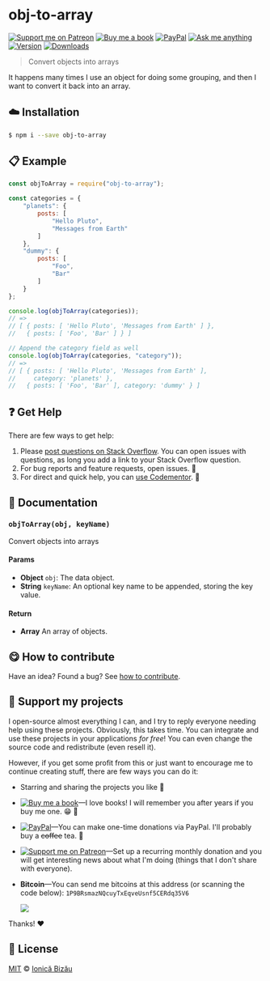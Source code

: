 <!-- Please do not edit this file. Edit the `blah` field in the `package.json` instead. If in doubt, open an issue. -->


# obj-to-array

 [![Support me on Patreon][badge_patreon]][patreon] [![Buy me a book][badge_amazon]][amazon] [![PayPal][badge_paypal_donate]][paypal-donations] [![Ask me anything](https://img.shields.io/badge/ask%20me-anything-1abc9c.svg)](https://github.com/IonicaBizau/ama) [![Version](https://img.shields.io/npm/v/obj-to-array.svg)](https://www.npmjs.com/package/obj-to-array) [![Downloads](https://img.shields.io/npm/dt/obj-to-array.svg)](https://www.npmjs.com/package/obj-to-array)

> Convert objects into arrays

It happens many times I use an object for doing some grouping, and then I want to convert it back into an array.

## :cloud: Installation

```sh
$ npm i --save obj-to-array
```


## :clipboard: Example



```js
const objToArray = require("obj-to-array");

const categories = {
    "planets": {
        posts: [
            "Hello Pluto",
            "Messages from Earth"
        ]
    },
    "dummy": {
        posts: [
            "Foo",
            "Bar"
        ]
    }
};

console.log(objToArray(categories));
// =>
// [ { posts: [ 'Hello Pluto', 'Messages from Earth' ] },
//   { posts: [ 'Foo', 'Bar' ] } ]

// Append the category field as well
console.log(objToArray(categories, "category"));
// =>
// [ { posts: [ 'Hello Pluto', 'Messages from Earth' ],
//     category: 'planets' },
//   { posts: [ 'Foo', 'Bar' ], category: 'dummy' } ]
```



## :question: Get Help

There are few ways to get help:

 1. Please [post questions on Stack Overflow](https://stackoverflow.com/questions/ask). You can open issues with questions, as long you add a link to your Stack Overflow question.
 2. For bug reports and feature requests, open issues. :bug:
 3. For direct and quick help, you can [use Codementor](https://www.codementor.io/johnnyb). :rocket:


## :memo: Documentation


### `objToArray(obj, keyName)`
Convert objects into arrays

#### Params

- **Object** `obj`: The data object.
- **String** `keyName`: An optional key name to be appended, storing the key value.

#### Return
- **Array** An array of objects.



## :yum: How to contribute
Have an idea? Found a bug? See [how to contribute][contributing].


## :sparkling_heart: Support my projects

I open-source almost everything I can, and I try to reply everyone needing help using these projects. Obviously,
this takes time. You can integrate and use these projects in your applications *for free*! You can even change the source code and redistribute (even resell it).

However, if you get some profit from this or just want to encourage me to continue creating stuff, there are few ways you can do it:

 - Starring and sharing the projects you like :rocket:
 - [![Buy me a book][badge_amazon]][amazon]—I love books! I will remember you after years if you buy me one. :grin: :book:
 - [![PayPal][badge_paypal]][paypal-donations]—You can make one-time donations via PayPal. I'll probably buy a ~~coffee~~ tea. :tea:
 - [![Support me on Patreon][badge_patreon]][patreon]—Set up a recurring monthly donation and you will get interesting news about what I'm doing (things that I don't share with everyone).
 - **Bitcoin**—You can send me bitcoins at this address (or scanning the code below): `1P9BRsmazNQcuyTxEqveUsnf5CERdq35V6`

    ![](https://i.imgur.com/z6OQI95.png)

Thanks! :heart:



## :scroll: License

[MIT][license] © [Ionică Bizău][website]

[badge_patreon]: http://ionicabizau.github.io/badges/patreon.svg
[badge_amazon]: http://ionicabizau.github.io/badges/amazon.svg
[badge_paypal]: http://ionicabizau.github.io/badges/paypal.svg
[badge_paypal_donate]: http://ionicabizau.github.io/badges/paypal_donate.svg
[patreon]: https://www.patreon.com/ionicabizau
[amazon]: http://amzn.eu/hRo9sIZ
[paypal-donations]: https://www.paypal.com/cgi-bin/webscr?cmd=_s-xclick&hosted_button_id=RVXDDLKKLQRJW
[donate-now]: http://i.imgur.com/6cMbHOC.png

[license]: http://showalicense.com/?fullname=Ionic%C4%83%20Biz%C4%83u%20%3Cbizauionica%40gmail.com%3E%20(https%3A%2F%2Fionicabizau.net)&year=2017#license-mit
[website]: https://ionicabizau.net
[contributing]: /CONTRIBUTING.md
[docs]: /DOCUMENTATION.md

